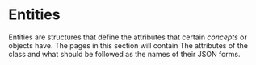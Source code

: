 # Entities

Entities are structures that define the attributes that certain *concepts* or
objects have. The pages in this section will contain The attributes of the
class and what should be followed as the names of their JSON forms.
